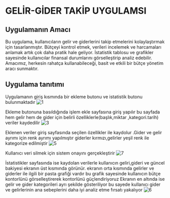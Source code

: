 # GELİR-GİDER TAKİP UYGULAMSI
## Uygulamanın Amacı
Bu uygulama, kullanıcıların gelir ve giderlerini takip etmelerini kolaylaştırmak için tasarlanmıştır. Bütçeyi kontrol etmek, verileri incelemek ve harcamaları anlamak artık çok daha pratik hale geliyor. İstatistik tablosu ve grafikler sayesinde kullanıcılar finansal durumlarını görselleştirip analiz edebilir. Amacımız, herkesin rahatça kullanabileceği, basit ve etkili bir bütçe yönetim aracı sunmaktır.

## Uygulama tanıtımı
Uygulamanın giriş kısmında bir ekleme butonu ve istatistik butonu bulunmaktadır
![1](https://github.com/user-attachments/assets/69ac1ddc-7ff3-45af-b464-9182312ddec2)

Ekleme butonuna basıldığında işlem ekle sayfasına giriş yapılır bu sayfada hem gelir hem de gider için belirli özelliklerle(başlık,miktar ,kategori.tarih)
veriler kaydedilir
![3](https://github.com/user-attachments/assets/5723a8ec-3db5-427a-8d5e-25297757e743)

Eklenen veriler giriş sayfasında seçilen özellikler ile kaydolur .Gider ve gelir ayrımı için renk ayrımı yapılmıştır giderler kırmızı,gelirler yeşil renk ile kategorize edilmiştir
![5](https://github.com/user-attachments/assets/a38e1102-7f24-4f07-b51c-f2928aebe6f6)

Kullanıcı veri silmek için sistem onayını gerçekleştirir
![7](https://github.com/user-attachments/assets/b3909103-2d4a-4220-9321-8b07d37b1991)

İstatistikler sayfasında ise kaydolan verilerle kullanıcın geliri,gideri ve güncel bakiyesi ekranın üst kısmında görünür.
ekranın orta kısmında gelirler ve giderler ile ilgili bir pasta grafiği vardır bu grafik sayesinde kullanıcın bütçe kontorlünü 
görselleştirerek kontorlünü güçlendiriyoruz
Ekranın en altında ise gelir ve gider kategorileri ayrı şekilde gösteriliyor bu sayede kullanıcı gider ve gelirlerinin ana sebeplerini 
daha iyi analiz etme fırsatı yakalıyor
![6](https://github.com/user-attachments/assets/287a25e6-138f-4164-8c86-2d321449627d)
